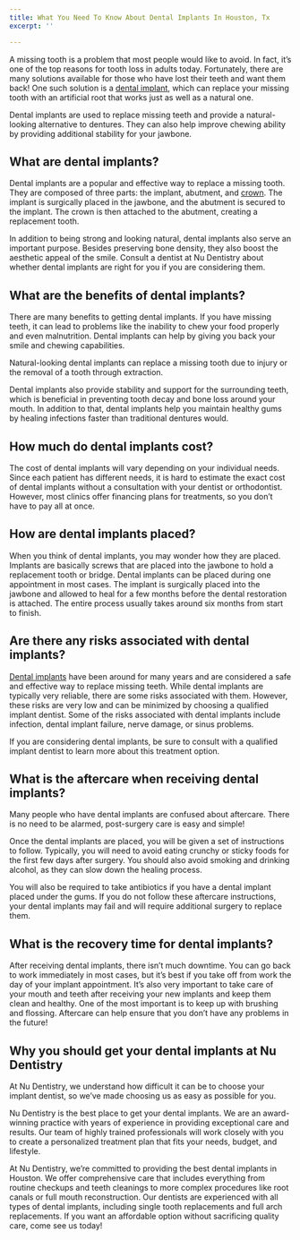 ```yaml
---
title: What You Need To Know About Dental Implants In Houston, Tx
excerpt: ''

---
```

A missing tooth is a problem that most people would like to avoid. In fact, it’s one of the top reasons for tooth loss in adults today. Fortunately, there are many solutions available for those who have lost their teeth and want them back! One such solution is a [dental implant](http://50.18.194.110:40030/houston-tx/restorative-dentistry/dental-implants/), which can replace your missing tooth with an artificial root that works just as well as a natural one.

Dental implants are used to replace missing teeth and provide a natural-looking alternative to dentures. They can also help improve chewing ability by providing additional stability for your jawbone.

## What are dental implants?

Dental implants are a popular and effective way to replace a missing tooth. They are composed of three parts: the implant, abutment, and [crown](http://50.18.194.110:40030/houston-tx/restorative-dentistry/tooth-crown/). The implant is surgically placed in the jawbone, and the abutment is secured to the implant. The crown is then attached to the abutment, creating a replacement tooth.

In addition to being strong and looking natural, dental implants also serve an important purpose. Besides preserving bone density, they also boost the aesthetic appeal of the smile. Consult a dentist at Nu Dentistry about whether dental implants are right for you if you are considering them.

## What are the benefits of dental implants?

There are many benefits to getting dental implants. If you have missing teeth, it can lead to problems like the inability to chew your food properly and even malnutrition. Dental implants can help by giving you back your smile and chewing capabilities.

Natural-looking dental implants can replace a missing tooth due to injury or the removal of a tooth through extraction.

Dental implants also provide stability and support for the surrounding teeth, which is beneficial in preventing tooth decay and bone loss around your mouth. In addition to that, dental implants help you maintain healthy gums by healing infections faster than traditional dentures would.

## How much do dental implants cost?

The cost of dental implants will vary depending on your individual needs. Since each patient has different needs, it is hard to estimate the exact cost of dental implants without a consultation with your dentist or orthodontist. However, most clinics offer financing plans for treatments, so you don’t have to pay all at once.

## How are dental implants placed?

When you think of dental implants, you may wonder how they are placed. Implants are basically screws that are placed into the jawbone to hold a replacement tooth or bridge. Dental implants can be placed during one appointment in most cases. The implant is surgically placed into the jawbone and allowed to heal for a few months before the dental restoration is attached. The entire process usually takes around six months from start to finish.

## Are there any risks associated with dental implants?

[Dental implants](https://www.mouthhealthy.org/en/az-topics/i/Implants) have been around for many years and are considered a safe and effective way to replace missing teeth. While dental implants are typically very reliable, there are some risks associated with them. However, these risks are very low and can be minimized by choosing a qualified implant dentist. Some of the risks associated with dental implants include infection, dental implant failure, nerve damage, or sinus problems.

If you are considering dental implants, be sure to consult with a qualified implant dentist to learn more about this treatment option.

## What is the aftercare when receiving dental implants?

Many people who have dental implants are confused about aftercare. There is no need to be alarmed, post-surgery care is easy and simple!

Once the dental implants are placed, you will be given a set of instructions to follow. Typically, you will need to avoid eating crunchy or sticky foods for the first few days after surgery. You should also avoid smoking and drinking alcohol, as they can slow down the healing process.

You will also be required to take antibiotics if you have a dental implant placed under the gums. If you do not follow these aftercare instructions, your dental implants may fail and will require additional surgery to replace them.

## What is the recovery time for dental implants?

After receiving dental implants, there isn’t much downtime. You can go back to work immediately in most cases, but it’s best if you take off from work the day of your implant appointment. It’s also very important to take care of your mouth and teeth after receiving your new implants and keep them clean and healthy. One of the most important is to keep up with brushing and flossing. Aftercare can help ensure that you don’t have any problems in the future!

## Why you should get your dental implants at Nu Dentistry

At Nu Dentistry, we understand how difficult it can be to choose your implant dentist, so we’ve made choosing us as easy as possible for you.

Nu Dentistry is the best place to get your dental implants. We are an award-winning practice with years of experience in providing exceptional care and results. Our team of highly trained professionals will work closely with you to create a personalized treatment plan that fits your needs, budget, and lifestyle.

At Nu Dentistry, we’re committed to providing the best dental implants in Houston. We offer comprehensive care that includes everything from routine checkups and teeth cleanings to more complex procedures like root canals or full mouth reconstruction. Our dentists are experienced with all types of dental implants, including single tooth replacements and full arch replacements. If you want an affordable option without sacrificing quality care, come see us today!